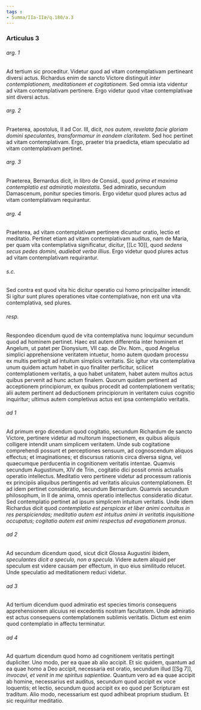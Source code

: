 ```yaml
---
tags : 
- Summa/IIa-IIæ/q.180/a.3
---
```


### Articulus 3

###### arg. 1
Ad tertium sic proceditur. Videtur quod ad vitam contemplativam pertineant diversi actus. Richardus enim de sancto Victore distinguit *inter contemplationem, meditationem et cogitationem*. Sed omnia ista videntur ad vitam contemplativam pertinere. Ergo videtur quod vitae contemplativae sint diversi actus.

###### arg. 2
Praeterea, apostolus, II ad Cor. III, dicit, *nos autem, revelata facie gloriam domini speculantes, transformamur in eandem claritatem*. Sed hoc pertinet ad vitam contemplativam. Ergo, praeter tria praedicta, etiam speculatio ad vitam contemplativam pertinet.

###### arg. 3
Praeterea, Bernardus dicit, in libro de Consid., quod *prima et maxima contemplatio est admiratio maiestatis*. Sed admiratio, secundum Damascenum, ponitur species timoris. Ergo videtur quod plures actus ad vitam contemplativam requirantur.

###### arg. 4
Praeterea, ad vitam contemplativam pertinere dicuntur oratio, lectio et meditatio. Pertinet etiam ad vitam contemplativam auditus, nam de Maria, per quam vita contemplativa significatur, dicitur, [[Lc 10]], quod *sedens secus pedes domini, audiebat verba illius*. Ergo videtur quod plures actus ad vitam contemplativam requirantur.

###### s.c.
Sed contra est quod vita hic dicitur operatio cui homo principaliter intendit. Si igitur sunt plures operationes vitae contemplativae, non erit una vita contemplativa, sed plures.

###### resp.
Respondeo dicendum quod de vita contemplativa nunc loquimur secundum quod ad hominem pertinet. Haec est autem differentia inter hominem et Angelum, ut patet per Dionysium, VII cap. de Div. Nom., quod Angelus simplici apprehensione veritatem intuetur, homo autem quodam processu ex multis pertingit ad intuitum simplicis veritatis. Sic igitur vita contemplativa unum quidem actum habet in quo finaliter perficitur, scilicet contemplationem veritatis, a quo habet unitatem, habet autem multos actus quibus pervenit ad hunc actum finalem. Quorum quidam pertinent ad acceptionem principiorum, ex quibus procedit ad contemplationem veritatis; alii autem pertinent ad deductionem principiorum in veritatem cuius cognitio inquiritur; ultimus autem completivus actus est ipsa contemplatio veritatis.

###### ad 1
Ad primum ergo dicendum quod cogitatio, secundum Richardum de sancto Victore, pertinere videtur ad multorum inspectionem, ex quibus aliquis colligere intendit unam simplicem veritatem. Unde sub cogitatione comprehendi possunt et perceptiones sensuum, ad cognoscendum aliquos effectus; et imaginationes; et discursus rationis circa diversa signa, vel quaecumque perducentia in cognitionem veritatis intentae. Quamvis secundum Augustinum, XIV de Trin., cogitatio dici possit omnis actualis operatio intellectus. Meditatio vero pertinere videtur ad processum rationis ex principiis aliquibus pertingentis ad veritatis alicuius contemplationem. Et ad idem pertinet consideratio, secundum Bernardum. Quamvis secundum philosophum, in II de anima, omnis operatio intellectus consideratio dicatur. Sed contemplatio pertinet ad ipsum simplicem intuitum veritatis. Unde idem Richardus dicit quod *contemplatio est perspicax et liber animi contuitus in res perspiciendas; meditatio autem est intuitus animi in veritatis inquisitione occupatus; cogitatio autem est animi respectus ad evagationem pronus*.

###### ad 2
Ad secundum dicendum quod, sicut dicit Glossa Augustini ibidem, *speculantes dicit a speculo, non a specula*. Videre autem aliquid per speculum est videre causam per effectum, in quo eius similitudo relucet. Unde speculatio ad meditationem reduci videtur.

###### ad 3
Ad tertium dicendum quod admiratio est species timoris consequens apprehensionem alicuius rei excedentis nostram facultatem. Unde admiratio est actus consequens contemplationem sublimis veritatis. Dictum est enim quod contemplatio in affectu terminatur.

###### ad 4
Ad quartum dicendum quod homo ad cognitionem veritatis pertingit dupliciter. Uno modo, per ea quae ab alio accipit. Et sic quidem, quantum ad ea quae homo a Deo accipit, necessaria est oratio, secundum illud [[Sg 7]], *invocavi, et venit in me spiritus sapientiae*. Quantum vero ad ea quae accipit ab homine, necessarius est auditus, secundum quod accipit ex voce loquentis; et lectio, secundum quod accipit ex eo quod per Scripturam est traditum. Alio modo, necessarium est quod adhibeat proprium studium. Et sic requiritur meditatio.

